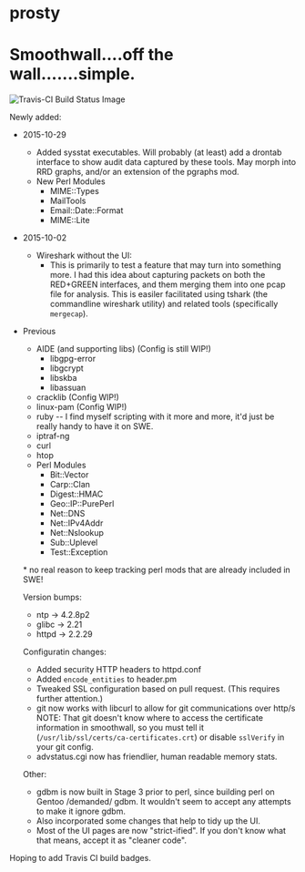 # prosty
Smoothwall....off the wall.......simple.
=======

![Travis-CI Build Status Image](https://travis-ci.org/d4t4king/off-the-wall.svg?branch=master)

Newly added:
* 2015-10-29
	* Added sysstat executables.  Will probably (at least) add a drontab interface to show audit data captured by these tools.  May morph into RRD graphs, and/or an extension of the pgraphs mod.
	* New Perl Modules
		* MIME::Types
		* MailTools
		* Email::Date::Format
		* MIME::Lite

* 2015-10-02
	* Wireshark without the UI:
		* This is primarily to test a feature that may turn into something more.  I had this idea about capturing packets on both the RED+GREEN interfaces, and them merging them into one pcap file for analysis.  This is easiler facilitated using tshark (the commandline wireshark utility) and related tools (specifically `mergecap`).
* Previous
	* AIDE (and supporting libs) (Config is still WIP!)
		* libgpg-error
		* libgcrypt
		* libskba
		* libassuan
	* cracklib (Config WIP!)
	* linux-pam (Config WIP!)
	* ruby -- I find myself scripting with it more and more, it'd just be really handy to have it on SWE.
	* iptraf-ng
	* curl
	* htop
	* Perl Modules
		* Bit::Vector
		* Carp::Clan
		* Digest::HMAC
		* Geo::IP::PurePerl
		* Net::DNS
		* Net::IPv4Addr
		* Net::Nslookup
		* Sub::Uplevel
		* Test::Exception
	
	\* no real reason to keep tracking perl mods that are already included in SWE!

	Version bumps:
	* ntp -> 4.2.8p2
	* glibc -> 2.21
	* httpd -> 2.2.29

	Configuratin changes:
	* Added security HTTP headers to httpd.conf
	* Added `encode_entities` to header.pm
	* Tweaked SSL configuration based on pull request.  (This requires further attention.)
	* git now works with libcurl to allow for git communications over http/s
	NOTE: That git doesn't know where to access the certificate information in smoothwall, so you must tell it (`/usr/lib/ssl/certs/ca-certificates.crt`) or disable `sslVerify` in your git config.
	* advstatus.cgi now has friendlier, human readable memory stats.

	Other:
	* gdbm is now built in Stage 3 prior to perl, since building perl on Gentoo /demanded/ gdbm.  It wouldn't seem to accept any attempts to make it ignore gdbm.
	* Also incorporated some changes that help to tidy up the UI.
	* Most of the UI pages are now "strict-ified".  If you don't know what that means, accept it as "cleaner code".
	
Hoping to add Travis CI build badges.
